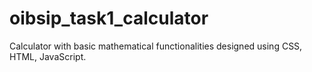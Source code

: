 # oibsip_task1_calculator
Calculator with basic mathematical functionalities designed using CSS, HTML, JavaScript.
